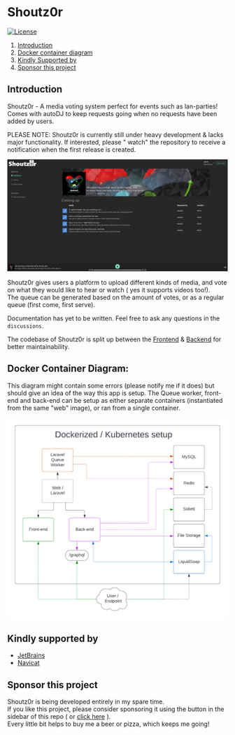 # Shoutz0r

[![License](https://img.shields.io/github/license/xorinzor/shoutz0r.svg?style=flat)](https://www.gnu.org/licenses/gpl-3.0.en.html)

1. [Introduction](#introduction)
2. [Docker container diagram](#docker-container-diagram)
3. [Kindly Supported by](#kindly-supported-by)
4. [Sponsor this project](#sponsor-this-project)

## Introduction

Shoutz0r - A media voting system perfect for events such as lan-parties!\
Comes with autoDJ to keep requests going when no requests have been added by users.

PLEASE NOTE: Shoutz0r is currently still under heavy development & lacks major functionality. If interested, please "
watch" the repository to receive a notification when the first release is created.

![Preview Image](./screenshot.png)

Shoutz0r gives users a platform to upload different kinds of media, and vote on what they would like to hear or watch (
yes it supports videos too!).\
The queue can be generated based on the amount of votes, or as a regular queue (first come, first serve).

Documentation has yet to be written. Feel free to ask any questions in the `discussions`.

The codebase of Shoutz0r is split up between the [Frontend](https://github.com/Shoutz0r/frontend) & [Backend](https://github.com/Shoutz0r/backend) for better maintainability.

## Docker Container Diagram:

This diagram might contain some errors (please notify me if it does) but should give an idea of the way this app is setup.
The Queue worker, front-end and back-end can be setup as either separate containers (instantiated from the same "web" image), or ran from a single container.

![Container diagram](./docker-diagram.png)

## Kindly supported by

* [JetBrains](https://www.jetbrains.com/?from=Shoutz0r)
* [Navicat](https://www.navicat.com/)

## Sponsor this project

Shoutz0r is being developed entirely in my spare time. \
If you like this project, please consider sponsoring it using the button in the sidebar of this repo (
or [click here](https://github.com/sponsors/xorinzor) ).\
Every little bit helps to buy me a beer or pizza, which keeps me going!
